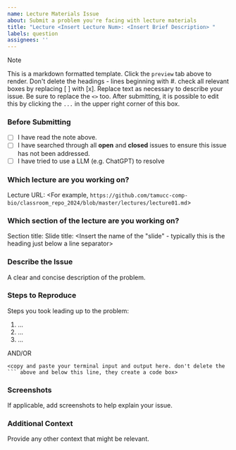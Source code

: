```yaml
---
name: Lecture Materials Issue
about: Submit a problem you're facing with lecture materials
title: "Lecture <Insert Lecture Num>: <Insert Brief Description> "
labels: question
assignees: ''
---
```


> [!NOTE]
> This is a markdown formatted template. Click the `preview` tab above to render.
> Don't delete the headings - lines beginning with #.
> check all relevant boxes by replacing [ ] with [x].
> Replace text as necessary to describe your issue. Be sure to replace the `<>` too.
> After submitting, it is possible to edit this by clicking the `...` in the upper right corner of this box.

### Before Submitting
- [ ] I have read the note above.
- [ ] I have searched through all **open** and **closed** issues to ensure this issue has not been addressed.
- [ ] I have tried to use a LLM (e.g. ChatGPT) to resolve

### Which lecture are you working on?
Lecture URL: <For example, `https://github.com/tamucc-comp-bio/classroom_repo_2024/blob/master/lectures/lecture01.md`>

### Which section of the lecture are you working on?
Section title: <Insert the name of the collapsible section>
Slide title: <Insert the name of the "slide" - typically this is the heading just below a line separator>

### Describe the Issue
A clear and concise description of the problem.

### Steps to Reproduce
Steps you took leading up to the problem:
1. ...
2. ...
3. ...

AND/OR

```
<copy and paste your terminal input and output here. don't delete the ``` above and below this line, they create a code box>
```

### Screenshots
If applicable, add screenshots to help explain your issue.

### Additional Context
Provide any other context that might be relevant.
